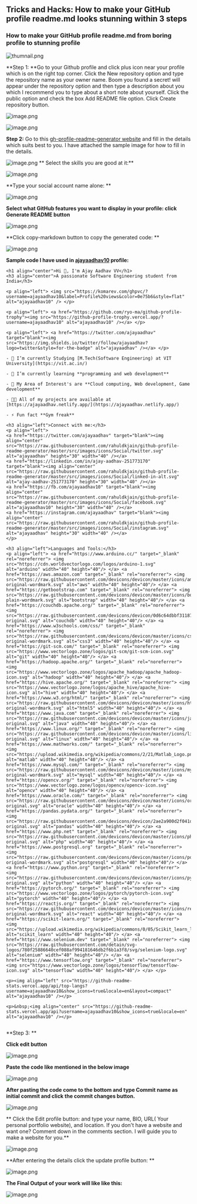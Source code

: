 ## Tricks and Hacks: How to make your GitHub profile readme.md looks stunning within 3 steps

### How to make your GitHub profile readme.md from boring profile to stunning profile 



![thumnail.png](https://cdn.hashnode.com/res/hashnode/image/upload/v1645094447284/Vg-vyHlFC.png)

**Step 1: **Go to your Github profile and click plus icon near your profile which is on the right top corner. Click the New repository option and type the repository name as your owner name. Boom you found a secret! will appear under the repository option and then type a description about you which I recommend you to type about a short note about yourself. Click the public option and check the box Add README file option. Click Create repository button.


![image.png](https://cdn.hashnode.com/res/hashnode/image/upload/v1644555099550/bOtUpsDgh.png)



![image.png](https://cdn.hashnode.com/res/hashnode/image/upload/v1644555173284/urwzuCWM-.png)

**Step 2:** Go to this [gh-profile-readme-generator website](https://rahuldkjain.github.io/gh-profile-readme-generator/) and fill in the details which suits best to you. I have attached the sample image for how to fill in the details.

![image.png](https://cdn.hashnode.com/res/hashnode/image/upload/v1644555014525/LdyS7pQun.png)
**
Select the skills you are good at it:**
 

![image.png](https://cdn.hashnode.com/res/hashnode/image/upload/v1644554923343/NUT-d9H21F.png)

**Type your social account name alone: **

![image.png](https://cdn.hashnode.com/res/hashnode/image/upload/v1644554827450/m6qHSKJrA.png)

**Select what GitHub features you want to display in your profile: click Generate README button**

![image.png](https://cdn.hashnode.com/res/hashnode/image/upload/v1644554764025/c9g6Okyiv.png)

**Click copy-markdown button to copy the generated code: **

![image.png](https://cdn.hashnode.com/res/hashnode/image/upload/v1644554689580/XJXJUOgzV.png)


**Sample code I have used in [ajayaadhav10](https://github.com/ajayaadhav10/ajayaadhav10) profile:**

```
<h1 align="center">Hi 👋, I'm Ajay Aadhav VV</h1>
<h3 align="center">A passionate Software Engineering student from India</h3>

<p align="left"> <img src="https://komarev.com/ghpvc/?username=ajayaadhav10&label=Profile%20views&color=0e75b6&style=flat" alt="ajayaadhav10" /> </p>

<p align="left"> <a href="https://github.com/ryo-ma/github-profile-trophy"><img src="https://github-profile-trophy.vercel.app/?username=ajayaadhav10" alt="ajayaadhav10" /></a> </p>

<p align="left"> <a href="https://twitter.com/ajayaadhav" target="blank"><img src="https://img.shields.io/twitter/follow/ajayaadhav?logo=twitter&style=for-the-badge" alt="ajayaadhav" /></a> </p>

- 🔭 I’m currently Studying [M.Tech(Software Engineering) at VIT University](https://vit.ac.in/)

- 🌱 I’m currently learning **programming and web development**

- 👯 My Area of Interest's are **Cloud computing, Web development, Game development**

- 👨‍💻 All of my projects are available at [https://ajayaadhav.netlify.app/](https://ajayaadhav.netlify.app/)

- ⚡ Fun fact **Gym freak**

<h3 align="left">Connect with me:</h3>
<p align="left">
<a href="https://twitter.com/ajayaadhav" target="blank"><img align="center" src="https://raw.githubusercontent.com/rahuldkjain/github-profile-readme-generator/master/src/images/icons/Social/twitter.svg" alt="ajayaadhav" height="30" width="40" /></a>
<a href="https://linkedin.com/in/ajay-aadhav-251773170" target="blank"><img align="center" src="https://raw.githubusercontent.com/rahuldkjain/github-profile-readme-generator/master/src/images/icons/Social/linked-in-alt.svg" alt="ajay-aadhav-251773170" height="30" width="40" /></a>
<a href="https://fb.com/ajayaadhav10" target="blank"><img align="center" src="https://raw.githubusercontent.com/rahuldkjain/github-profile-readme-generator/master/src/images/icons/Social/facebook.svg" alt="ajayaadhav10" height="30" width="40" /></a>
<a href="https://instagram.com/ajayaadhav" target="blank"><img align="center" src="https://raw.githubusercontent.com/rahuldkjain/github-profile-readme-generator/master/src/images/icons/Social/instagram.svg" alt="ajayaadhav" height="30" width="40" /></a>
</p>

<h3 align="left">Languages and Tools:</h3>
<p align="left"> <a href="https://www.arduino.cc/" target="_blank" rel="noreferrer"> <img src="https://cdn.worldvectorlogo.com/logos/arduino-1.svg" alt="arduino" width="40" height="40"/> </a> <a href="https://aws.amazon.com" target="_blank" rel="noreferrer"> <img src="https://raw.githubusercontent.com/devicons/devicon/master/icons/amazonwebservices/amazonwebservices-original-wordmark.svg" alt="aws" width="40" height="40"/> </a> <a href="https://getbootstrap.com" target="_blank" rel="noreferrer"> <img src="https://raw.githubusercontent.com/devicons/devicon/master/icons/bootstrap/bootstrap-plain-wordmark.svg" alt="bootstrap" width="40" height="40"/> </a> <a href="https://couchdb.apache.org/" target="_blank" rel="noreferrer"> <img src="https://raw.githubusercontent.com/devicons/devicon/0d6c64dbbf311879f7d563bfc3ccf559f9ed111c/icons/couchdb/couchdb-original.svg" alt="couchdb" width="40" height="40"/> </a> <a href="https://www.w3schools.com/css/" target="_blank" rel="noreferrer"> <img src="https://raw.githubusercontent.com/devicons/devicon/master/icons/css3/css3-original-wordmark.svg" alt="css3" width="40" height="40"/> </a> <a href="https://git-scm.com/" target="_blank" rel="noreferrer"> <img src="https://www.vectorlogo.zone/logos/git-scm/git-scm-icon.svg" alt="git" width="40" height="40"/> </a> <a href="https://hadoop.apache.org/" target="_blank" rel="noreferrer"> <img src="https://www.vectorlogo.zone/logos/apache_hadoop/apache_hadoop-icon.svg" alt="hadoop" width="40" height="40"/> </a> <a href="https://hive.apache.org/" target="_blank" rel="noreferrer"> <img src="https://www.vectorlogo.zone/logos/apache_hive/apache_hive-icon.svg" alt="hive" width="40" height="40"/> </a> <a href="https://www.w3.org/html/" target="_blank" rel="noreferrer"> <img src="https://raw.githubusercontent.com/devicons/devicon/master/icons/html5/html5-original-wordmark.svg" alt="html5" width="40" height="40"/> </a> <a href="https://www.java.com" target="_blank" rel="noreferrer"> <img src="https://raw.githubusercontent.com/devicons/devicon/master/icons/java/java-original.svg" alt="java" width="40" height="40"/> </a> <a href="https://www.linux.org/" target="_blank" rel="noreferrer"> <img src="https://raw.githubusercontent.com/devicons/devicon/master/icons/linux/linux-original.svg" alt="linux" width="40" height="40"/> </a> <a href="https://www.mathworks.com/" target="_blank" rel="noreferrer"> <img src="https://upload.wikimedia.org/wikipedia/commons/2/21/Matlab_Logo.png" alt="matlab" width="40" height="40"/> </a> <a href="https://www.mysql.com/" target="_blank" rel="noreferrer"> <img src="https://raw.githubusercontent.com/devicons/devicon/master/icons/mysql/mysql-original-wordmark.svg" alt="mysql" width="40" height="40"/> </a> <a href="https://opencv.org/" target="_blank" rel="noreferrer"> <img src="https://www.vectorlogo.zone/logos/opencv/opencv-icon.svg" alt="opencv" width="40" height="40"/> </a> <a href="https://www.oracle.com/" target="_blank" rel="noreferrer"> <img src="https://raw.githubusercontent.com/devicons/devicon/master/icons/oracle/oracle-original.svg" alt="oracle" width="40" height="40"/> </a> <a href="https://pandas.pydata.org/" target="_blank" rel="noreferrer"> <img src="https://raw.githubusercontent.com/devicons/devicon/2ae2a900d2f041da66e950e4d48052658d850630/icons/pandas/pandas-original.svg" alt="pandas" width="40" height="40"/> </a> <a href="https://www.php.net" target="_blank" rel="noreferrer"> <img src="https://raw.githubusercontent.com/devicons/devicon/master/icons/php/php-original.svg" alt="php" width="40" height="40"/> </a> <a href="https://www.postgresql.org" target="_blank" rel="noreferrer"> <img src="https://raw.githubusercontent.com/devicons/devicon/master/icons/postgresql/postgresql-original-wordmark.svg" alt="postgresql" width="40" height="40"/> </a> <a href="https://www.python.org" target="_blank" rel="noreferrer"> <img src="https://raw.githubusercontent.com/devicons/devicon/master/icons/python/python-original.svg" alt="python" width="40" height="40"/> </a> <a href="https://pytorch.org/" target="_blank" rel="noreferrer"> <img src="https://www.vectorlogo.zone/logos/pytorch/pytorch-icon.svg" alt="pytorch" width="40" height="40"/> </a> <a href="https://reactjs.org/" target="_blank" rel="noreferrer"> <img src="https://raw.githubusercontent.com/devicons/devicon/master/icons/react/react-original-wordmark.svg" alt="react" width="40" height="40"/> </a> <a href="https://scikit-learn.org/" target="_blank" rel="noreferrer"> <img src="https://upload.wikimedia.org/wikipedia/commons/0/05/Scikit_learn_logo_small.svg" alt="scikit_learn" width="40" height="40"/> </a> <a href="https://www.selenium.dev" target="_blank" rel="noreferrer"> <img src="https://raw.githubusercontent.com/detain/svg-logos/780f25886640cef088af994181646db2f6b1a3f8/svg/selenium-logo.svg" alt="selenium" width="40" height="40"/> </a> <a href="https://www.tensorflow.org" target="_blank" rel="noreferrer"> <img src="https://www.vectorlogo.zone/logos/tensorflow/tensorflow-icon.svg" alt="tensorflow" width="40" height="40"/> </a> </p>

<p><img align="left" src="https://github-readme-stats.vercel.app/api/top-langs?username=ajayaadhav10&show_icons=true&locale=en&layout=compact" alt="ajayaadhav10" /></p>

<p>&nbsp;<img align="center" src="https://github-readme-stats.vercel.app/api?username=ajayaadhav10&show_icons=true&locale=en" alt="ajayaadhav10" /></p>


``` 

**Step 3: **

**Click edit button**

![image.png](https://cdn.hashnode.com/res/hashnode/image/upload/v1644554263401/t9lo3geVz.png)


**Paste the code like mentioned in the below image**

![image.png](https://cdn.hashnode.com/res/hashnode/image/upload/v1644554499938/Pijc4mfH6.png)

**After pasting the code come to the bottom and type Commit name as initial commit and click the commit changes button.**


![image.png](https://cdn.hashnode.com/res/hashnode/image/upload/v1644554592916/mhflfHFOR.png)

** Click the Edit profile button: and type your name, BIO, URL( Your personal portfolio website), and location. If you don't have a website and want one? Comment down in the comments section. I will guide you to make a website for you.**

![image.png](https://cdn.hashnode.com/res/hashnode/image/upload/v1644555346282/hGCa2Oy2g.png)

**After entering the details click the update profile button: **

![image.png](https://cdn.hashnode.com/res/hashnode/image/upload/v1644555265319/VFeGAuhG3.png)

**The Final Output of your work will like like this:**

![image.png](https://cdn.hashnode.com/res/hashnode/image/upload/v1644555832974/h_fhKphpb.png)





